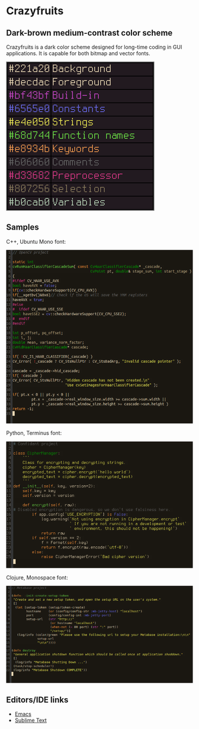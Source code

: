 # Crazyfruits
## Dark-brown medium-contrast color scheme

Crazyfruits is a dark color scheme designed for long-time coding in GUI applications. It is capable for both bitmap and vector fonts.

![crazyfruits colors](https://github.com/vurmux/crazyfruits-color-theme/raw/master/img/color-scheme-2x.png)

## Samples

C++, Ubuntu Mono font:

![crazyfruits colors](https://github.com/vurmux/crazyfruits-color-theme/raw/master/img/cpp-ubuntu_mono.png)

Python, Terminus font:

![crazyfruits colors](https://github.com/vurmux/crazyfruits-color-theme/raw/master/img/python-terminus.png)

Clojure, Monospace font:

![crazyfruits colors](https://github.com/vurmux/crazyfruits-color-theme/raw/master/img/clojure-monospace.png)

## Editors/IDE links

* [Emacs](https://github.com/vurmux/crazyfruits-color-theme/blob/master/emacs/crazyfruits-theme.el)
* [Sublime Text](https://github.com/vurmux/crazyfruits-color-theme/blob/master/sublime-text/crazyfruits.tmTheme)